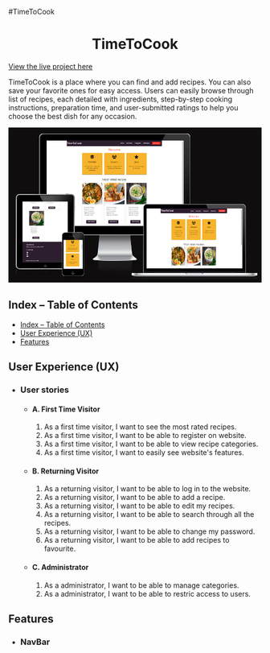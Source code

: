#TimeToCook
<h1 align="center">TimeToCook</h1>

[View the live project here](https://timetocook-7eed92e3f20e.herokuapp.com/)

TimeToCook is a place where you can find and add recipes. You can also save your favorite ones for easy access. Users can easily browse through list of recipes, each detailed with ingredients, step-by-step cooking instructions, preparation time, and user-submitted ratings to help you choose the best dish for any occasion.

![Mockup](documentation/responsive.png)

## Index – Table of Contents
- [Index – Table of Contents](#index--table-of-contents)
- [User Experience (UX)](#user-experience-ux)
- [Features](#features)

## User Experience (UX)

- ### User stories
  - #### A. First Time Visitor
    1. As a first time visitor, I want to see the most rated recipes.
    2. As a first time visitor, I want to be able to register on website.
    3. As a first time visitor, I want to be able to view recipe categories.
    4. As a first time visitor, I want to easily see website's features.
  - #### B. Returning Visitor 
    1. As a returning visitor, I want to be able to log in to the website.
    2. As a returning visitor, I want to be able to add a recipe.
    3. As a returning visitor, I want to be able to edit my recipes.
    4. As a returning visitor, I want to be able to search through all the recipes.
    5. As a returning visitor, I want to be able to change my password.
    6. As a returning visitor, I want to be able to add recipes to favourite.
  - #### C. Administrator
    1. As a administrator, I want to be able to manage categories.
    2. As a administrator, I want to be able to restric access to users.
   
## Features

 - ### NavBar
   
